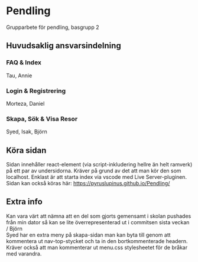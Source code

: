 # Pendling
Grupparbete för pendling, basgrupp 2
  
## Huvudsaklig ansvarsindelning
### FAQ & Index  
Tau, Annie  
  
### Login & Registrering  
Morteza, Daniel  
  
### Skapa, Sök & Visa Resor
Syed, Isak, Björn  

  
## Köra sidan
Sidan innehåller react-element (via script-inkludering hellre än helt ramverk) på ett par av undersidorna. Kräver på grund av det att man kör den som localhost. Enklast är att starta index via vscode med Live Server-pluginen. Sidan kan också köras här: https://pyruslupinus.github.io/Pendling/

## Extra info
Kan vara värt att nämna att en del som gjorts gemensamt i skolan pushades från min dator så kan se lite överrepresenterad ut i commitsen sista veckan / Björn  
Syed har en extra meny på skapa-sidan man kan byta till genom att kommentera ut nav-top-stycket och ta in den bortkommenterade headern. Kräver också att man kommenterar ut menu.css stylesheetet för de bråkar med varandra.
